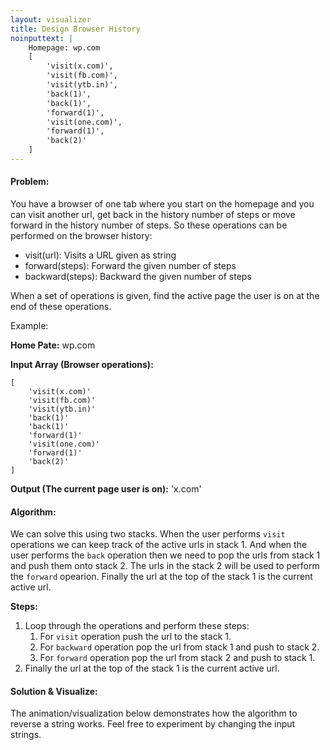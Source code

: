 ```yaml
---
layout: visualizer
title: Design Browser History
noinputtext: |
    Homepage: wp.com
    [
        'visit(x.com)',
        'visit(fb.com)',
        'visit(ytb.in)',
        'back(1)',
        'back(1)',
        'forward(1)',
        'visit(one.com)',
        'forward(1)',
        'back(2)'
    ]
---
```


#### Problem:

You have a browser of one tab where you start on the homepage and you can visit another url, get back in the history number of steps or move forward in the history number of steps. So these operations can be performed on the browser history:

- visit(url): Visits a URL given as string
- forward(steps): Forward the given number of steps
- backward(steps): Backward the given number of steps

When a set of operations is given, find the active page the user is on at the end of these operations.

Example: 

**Home Pate:** wp.com

**Input Array (Browser operations):**

    [
        'visit(x.com)'
        'visit(fb.com)'
        'visit(ytb.in)'
        'back(1)'
        'back(1)'
        'forward(1)'
        'visit(one.com)'
        'forward(1)'
        'back(2)'
    ]

**Output (The current page user is on):** 'x.com'

#### Algorithm:

We can solve this using two stacks. When the user performs `visit` operations we can keep track of the active urls in stack 1. And when the user performs the `back` operation then we need to pop the urls from stack 1 and push them onto stack 2. The urls in the stack 2 will be used to perform the `forward` opearion. Finally the url at the top of the stack 1 is the current active url.

**Steps:**

1. Loop through the operations and perform these steps:
    1. For `visit` operation push the url to the stack 1.
    2. For `backward` operation pop the url from stack 1 and push to stack 2.
    3. For `forward` operation pop the url from stack 2 and push to stack 1.
2. Finally the url at the top of the stack 1 is the current active url.

#### Solution & Visualize:

The animation/visualization below demonstrates how the algorithm to reverse a string works. Feel free to experiment by changing the input strings.
